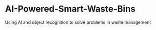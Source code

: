 # AI-Powered-Smart-Waste-Bins
Using AI and object recognition to solve problems in waste management
